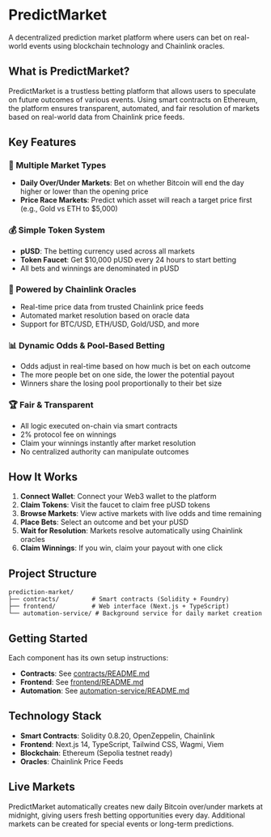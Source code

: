 # PredictMarket

A decentralized prediction market platform where users can bet on real-world events using blockchain technology and Chainlink oracles.

## What is PredictMarket?

PredictMarket is a trustless betting platform that allows users to speculate on future outcomes of various events. Using smart contracts on Ethereum, the platform ensures transparent, automated, and fair resolution of markets based on real-world data from Chainlink price feeds.

## Key Features

### 🎯 Multiple Market Types
- **Daily Over/Under Markets**: Bet on whether Bitcoin will end the day higher or lower than the opening price
- **Price Race Markets**: Predict which asset will reach a target price first (e.g., Gold vs ETH to $5,000)

### 💰 Simple Token System
- **pUSD**: The betting currency used across all markets
- **Token Faucet**: Get $10,000 pUSD every 24 hours to start betting
- All bets and winnings are denominated in pUSD

### 🔮 Powered by Chainlink Oracles
- Real-time price data from trusted Chainlink price feeds
- Automated market resolution based on oracle data
- Support for BTC/USD, ETH/USD, Gold/USD, and more

### 📊 Dynamic Odds & Pool-Based Betting
- Odds adjust in real-time based on how much is bet on each outcome
- The more people bet on one side, the lower the potential payout
- Winners share the losing pool proportionally to their bet size

### 🏆 Fair & Transparent
- All logic executed on-chain via smart contracts
- 2% protocol fee on winnings
- Claim your winnings instantly after market resolution
- No centralized authority can manipulate outcomes

## How It Works

1. **Connect Wallet**: Connect your Web3 wallet to the platform
2. **Claim Tokens**: Visit the faucet to claim free pUSD tokens
3. **Browse Markets**: View active markets with live odds and time remaining
4. **Place Bets**: Select an outcome and bet your pUSD
5. **Wait for Resolution**: Markets resolve automatically using Chainlink oracles
6. **Claim Winnings**: If you win, claim your payout with one click

## Project Structure

```
prediction-market/
├── contracts/         # Smart contracts (Solidity + Foundry)
├── frontend/          # Web interface (Next.js + TypeScript)
└── automation-service/ # Background service for daily market creation
```

## Getting Started

Each component has its own setup instructions:
- **Contracts**: See [contracts/README.md](contracts/README.md)
- **Frontend**: See [frontend/README.md](frontend/README.md)
- **Automation**: See [automation-service/README.md](automation-service/README.md)

## Technology Stack

- **Smart Contracts**: Solidity 0.8.20, OpenZeppelin, Chainlink
- **Frontend**: Next.js 14, TypeScript, Tailwind CSS, Wagmi, Viem
- **Blockchain**: Ethereum (Sepolia testnet ready)
- **Oracles**: Chainlink Price Feeds

## Live Markets

PredictMarket automatically creates new daily Bitcoin over/under markets at midnight, giving users fresh betting opportunities every day. Additional markets can be created for special events or long-term predictions.
